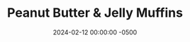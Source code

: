---
layout: post
title:  "Peanut Butter & Jelly Muffins"
date:   2024-02-12 00:00:00 -0500
categories:
- Recipes
- Breakfast
permalink: /recipes/pbj-muffin
image: /assets/Food/Breakfast/PBJ Muffin/pbj-muffin.jpg
ing: pbjmuffin-ing
facts: pbjmuffin-facts
Prep: 15
Rest: 
Cook: 24
Source1: https://www.youtube.com/watch?v=4AaCp1rMbGo&t=1s
Source2: 
Description: Blueberry muffins are a classic quick grab and go breakfast for a reason, but they're traditionally loaded with added sugars. These ones however are much healthier than the classic though, packing fiber with oat flour, and avoiding tons of added sugars and unhealthy fats.
Instructions: 
- To a large bowl, mash the bananas. Add in the other wet ingredients (maple syrup, applesauce, yogurt, and egg)<br><br>

- In a separate bowl, whisk together the dry ingredients (oat flour, cornstarch, PB2, and baking soda)<br><br>

- Add the dry ingredients to the wet ones and mix until just combined. Fold in the blueberries<br><br>

- Grease a muffin pan with spray and spoon in the batter<br><br>

- Bake for ~24 minutes at 350F (muffins should be about 205F and toothpick will come out clean).<br><br>

- Optionally, brush tops of muffins with 1 tbsp (14 g) melted butter. Let cool in pan for 10 minutes then transfer to a wire rack or plate to cool
---